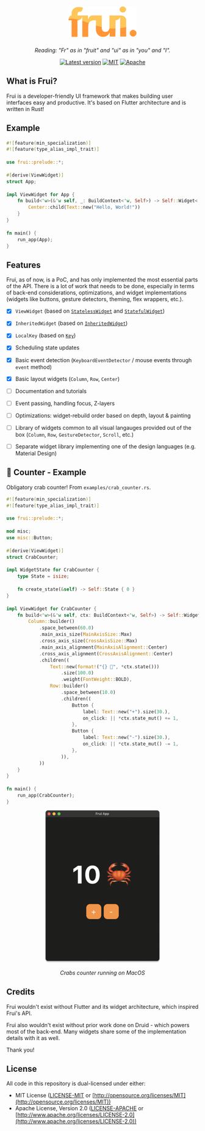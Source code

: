 <h1 align="center"><img src="assets/logo.svg" height="80px" alt="Frui"/></h1>

*<p align="center">Reading: "Fr" as in "fruit" and "ui" as in "you" and "I".</p>*

<p align="center">
<a href="https://crates.io/crates/frui"><img src="https://img.shields.io/crates/v/frui.svg" alt="Latest version"/></a>
<a href="https://github.com/emilk/egui/blob/master/LICENSE-MIT"><img src="https://img.shields.io/badge/license-MIT-blue.svg" alt="MIT"/></a>
<a href="https://github.com/emilk/egui/blob/master/LICENSE-APACHE"><img src="https://img.shields.io/badge/license-Apache-blue.svg" alt="Apache"/></a>
</p>

## What is Frui?

Frui is a developer-friendly UI framework that makes building user interfaces easy and productive. It's based on Flutter architecture and is written in Rust!

## Example

```rust
#![feature(min_specialization)]
#![feature(type_alias_impl_trait)]

use frui::prelude::*;

#[derive(ViewWidget)]
struct App;

impl ViewWidget for App {
    fn build<'w>(&'w self, _: BuildContext<'w, Self>) -> Self::Widget<'w> {
        Center::child(Text::new("Hello, World!"))
    }
}

fn main() {
    run_app(App);
}
```


## Features

Frui, as of now, is a PoC, and has only implemented the most essential parts of the API. There is a lot of work that needs to be done, especially in terms of back-end considerations, optimizations, and widget implementations (widgets like buttons, gesture detectors, theming, flex wrappers,  etc.).

- [x] `ViewWidget` (based on [`StatelessWidget`](https://api.flutter.dev/flutter/widgets/StatelessWidget-class.html) and [`StatefulWidget`](https://api.flutter.dev/flutter/widgets/StatefulWidget-class.html))
- [x] `InheritedWidget` (based on [`InheritedWidget`](https://api.flutter.dev/flutter/widgets/InheritedWidget-class.html))
- [x] `LocalKey` (based on [`Key`](https://api.flutter.dev/flutter/foundation/Key-class.html))
- [x] Scheduling state updates
- [x] Basic event detection (`KeyboardEventDetector` / mouse events through `event` method)
- [x] Basic layout widgets (`Column`, `Row`, `Center`)
- [ ] Documentation and tutorials
- [ ] Event passing, handling focus, Z-layers
- [ ] Optimizations: widget-rebuild order based on depth, layout & painting
- [ ] Library of widgets common to all visual langauges provided out of the box (`Column`, `Row`, `GestureDetector`, `Scroll`, etc.)
- [ ] Separate widget library implementing one of the design languages (e.g. Material Design)


## 🦀 Counter - Example

Obligatory crab counter! From `examples/crab_counter.rs`.

```rust
#![feature(min_specialization)]
#![feature(type_alias_impl_trait)]

use frui::prelude::*;

mod misc;
use misc::Button;

#[derive(ViewWidget)]
struct CrabCounter;

impl WidgetState for CrabCounter {
    type State = isize;

    fn create_state(&self) -> Self::State { 0 }
}

impl ViewWidget for CrabCounter {
    fn build<'w>(&'w self, ctx: BuildContext<'w, Self>) -> Self::Widget<'w> {
        Column::builder()
            .space_between(60.0)
            .main_axis_size(MainAxisSize::Max)
            .cross_axis_size(CrossAxisSize::Max)
            .main_axis_alignment(MainAxisAlignment::Center)
            .cross_axis_alignment(CrossAxisAlignment::Center)
            .children((
                Text::new(format!("{} 🦀", *ctx.state()))
                    .size(100.0)
                    .weight(FontWeight::BOLD),
                Row::builder()
                    .space_between(10.0)
                    .children((
                        Button {
                            label: Text::new("+").size(30.),
                            on_click: || *ctx.state_mut() += 1,
                        },
                        Button {
                            label: Text::new("-").size(30.),
                            on_click: || *ctx.state_mut() -= 1,
                        },
                    )),
            ))
    }
}

fn main() {
    run_app(CrabCounter);
}
```
<p align="center"><img src="assets/crab_counter.png" height="400px" alt="screenshot of application running above code"/></p>

*<p align="center">Crabs counter running on MacOS</p>*

## Credits

Frui wouldn't exist without Flutter and its widget architecture, which inspired Frui's API.

Frui also wouldn't exist without prior work done on Druid - which powers most of the back-end. Many widgets share some of the implementation details with it as well.

Thank you!


## License

All code in this repository is dual-licensed under either:

* MIT License ([LICENSE-MIT](LICENSE-MIT) or [http://opensource.org/licenses/MIT](http://opensource.org/licenses/MIT))
* Apache License, Version 2.0 ([LICENSE-APACHE](LICENSE-APACHE) or [http://www.apache.org/licenses/LICENSE-2.0](http://www.apache.org/licenses/LICENSE-2.0))